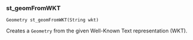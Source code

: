 ### st_geomFromWKT
`Geometry st_geomFromWKT(String wkt)`

Creates a `Geometry` from the given Well-Known Text representation (WKT).